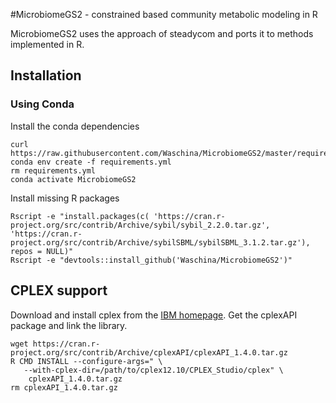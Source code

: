 #MicrobiomeGS2 - constrained based community metabolic modeling in R

MicrobiomeGS2 uses the approach of steadycom and ports it to methods implemented in R. 

## Installation

### Using Conda


Install the conda dependencies

```
curl https://raw.githubusercontent.com/Waschina/MicrobiomeGS2/master/requirements.yml
conda env create -f requirements.yml
rm requirements.yml
conda activate MicrobiomeGS2
```

Install missing R packages

```
Rscript -e "install.packages(c( 'https://cran.r-project.org/src/contrib/Archive/sybil/sybil_2.2.0.tar.gz', 'https://cran.r-project.org/src/contrib/Archive/sybilSBML/sybilSBML_3.1.2.tar.gz'), repos = NULL)"
Rscript -e "devtools::install_github('Waschina/MicrobiomeGS2')"
```

## CPLEX support

Download and install cplex from the [IBM homepage](https://www.ibm.com/support/pages/downloading-ibm-ilog-cplex-optimization-studio-v12100). Get the cplexAPI package and link the library.

```
wget https://cran.r-project.org/src/contrib/Archive/cplexAPI/cplexAPI_1.4.0.tar.gz
R CMD INSTALL --configure-args=" \
   --with-cplex-dir=/path/to/cplex12.10/CPLEX_Studio/cplex" \
    cplexAPI_1.4.0.tar.gz
rm cplexAPI_1.4.0.tar.gz
```
